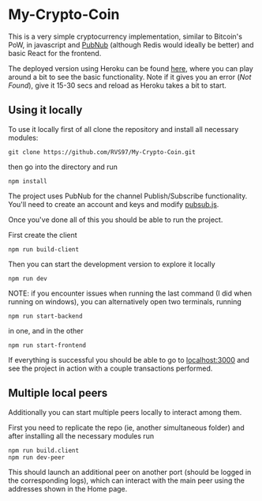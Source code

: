 # My-Crypto-Coin

This is a very simple cryptocurrency implementation, similar to Bitcoin's PoW, in javascript and [PubNub](https://www.pubnub.com) (although Redis would ideally be better) and basic React for the frontend.

The deployed version using Heroku can be found [here](https://ancient-fortress-27407.herokuapp.com/), where you can play around a bit to see the basic functionality. Note if it gives you an error (*Not Found*), give it 15-30 secs and reload as Heroku takes a bit to start.

## Using it locally

To use it locally first of all clone the repository and install all necessary modules:
```
git clone https://github.com/RVS97/My-Crypto-Coin.git
```

then go into the directory and run
```
npm install
```

The project uses PubNub for the channel Publish/Subscribe functionality. You'll need to create an account and keys and modify [pubsub.js](https://github.com/RVS97/My-Crypto-Coin/blob/master/app/pubsub.js).

Once you've done all of this you should be able to run the project.

First create the client
```
npm run build-client
```

Then you can start the development version to explore it locally
```
npm run dev
```

NOTE: if you encounter issues when running the last command (I did when running on windows), you can alternatively open two terminals, running
```
npm run start-backend
```

in one, and in the other
```
npm run start-frontend
```

If everything is successful you should be able to go to [localhost:3000](http://localhost:3000/) and see the project in action with a couple transactions performed.

## Multiple local peers

Additionally you can start multiple peers locally to interact among them.

First you need to replicate the repo (ie, another simultaneous folder) and after installing all the necessary modules run
```
npm run build.client
npm run dev-peer
```

This should launch an additional peer on another port (should be logged in the corresponding logs), which can interact with the main peer using the addresses shown in the Home page.
